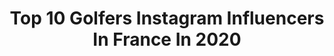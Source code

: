 ---
title: Top 10 Golfers Instagram Influencers In France In 2020
description: >-
  Find top golfers Instagram influencers in France in 2020. Most popular hashtags: #vw #mk7r #maxtondesign #vwracing.
platform: Instagram
profiles:
  - username: "marceloguedesfilho"
    fullname: >-
      Marcelo Guedes
    location: "France"
    followers: 292109
    engagement: 346
    commentsToLikes: 0.037452
    avatar: "https://scontent-ams4-1.cdninstagram.com/v/t51.2885-19/s320x320/31897645_2128062110808407_8332592078747860992_n.jpg?_nc_ht=scontent-ams4-1.cdninstagram.com&_nc_ohc=hFYbBZhhsQAAX_SvV7u&oh=3057446235da0ffc66c23458de944b14&oe=5EB91A4B"
    verified: true
    hashtags: "#silksilk, #brasil, #ol, #derby"
  - username: "antoine.eito"
    fullname: >-
      Antoine Eïto
    location: "France"
    followers: 5787
    engagement: 1637
    commentsToLikes: 0.012052
    avatar: "https://scontent-amt2-1.cdninstagram.com/v/t51.2885-19/s320x320/82548609_630117381060393_3525737343321374720_n.jpg?_nc_ht=scontent-amt2-1.cdninstagram.com&_nc_ohc=JOulBG_OjKoAX_bwtGG&oh=0f4b4baf1e2d5760693c6e2fccfe1c7b&oe=5EBAE121"
    verified: true
    hashtags: "#rebondir, #heritage, #win, #family"
  - username: "tonygomes__"
    fullname: >-
      TONY GOMES
    location: "France"
    followers: 34197
    engagement: 302
    commentsToLikes: 0.019289
    avatar: "https://scontent-ams4-1.cdninstagram.com/v/t51.2885-19/s320x320/83591216_124126292254368_4461846300370927616_n.jpg?_nc_ht=scontent-ams4-1.cdninstagram.com&_nc_ohc=Sp_jAGkpxjsAX8A_cdh&oh=5eed652747bc8b190a07eec4dd36c63a&oe=5ECE32CF"
    verified: false
    hashtags: "#confinement, #coronavirus, #arnaque"
  - username: "ipf_cars"
    fullname: >-
      Julien | IPF 🚗
    location: "France"
    followers: 6354
    engagement: 2982
    commentsToLikes: 0.033951
    avatar: "https://scontent-nrt1-1.cdninstagram.com/v/t51.2885-19/s320x320/91208564_569750833890808_6234272156880994304_n.jpg?_nc_ht=scontent-nrt1-1.cdninstagram.com&_nc_ohc=-wKTYtQIDcMAX990m_F&oh=66af506727f7f6f5efa7fcf237727895&oe=5EB0625C"
    verified: false
    hashtags: "#volkswagengolfmk7, #amazingcars247, #carlife, #camouflage"
  - username: "antho_7r"
    fullname: >-
      
    location: "France"
    followers: 2534
    engagement: 5297
    commentsToLikes: 0.017808
    avatar: "https://scontent-amt2-1.cdninstagram.com/v/t51.2885-19/s320x320/38278950_435464430296781_1986463094984933376_n.jpg?_nc_ht=scontent-amt2-1.cdninstagram.com&_nc_ohc=rbaXU3cKh7AAX9mBU_U&oh=162b0a43cf3a00004ea7cb3b11510787&oe=5EB9BE7C"
    verified: false
    hashtags: "#vendome, #carbon, #volkswagen, #volkswagengolf"
  - username: "thibz_7r"
    fullname: >-
      Thibaud BrN
    location: "France"
    followers: 3090
    engagement: 1797
    commentsToLikes: 0.043751
    avatar: "https://scontent-ssn1-1.cdninstagram.com/v/t51.2885-19/s320x320/53793166_2258358441104588_3147271692850561024_n.jpg?_nc_ht=scontent-ssn1-1.cdninstagram.com&_nc_ohc=XXQPe6WY4KAAX_itS-4&oh=87126622511b9098a276bbe42f174678&oe=5EA834EF"
    verified: false
    hashtags: "#vwgolf, #vagcars, #mk7r, #vw"
  - username: "f2_cxj"
    fullname: >-
      VW | Golf R | MK7.5 | DSG |
    location: "France"
    followers: 9432
    engagement: 928
    commentsToLikes: 0.012751
    avatar: "https://scontent-lhr8-1.cdninstagram.com/v/t51.2885-19/s320x320/73420547_2480234882250025_6822744107350228992_n.jpg?_nc_ht=scontent-lhr8-1.cdninstagram.com&_nc_ohc=4aKSlVXo9F4AX9ZibtZ&oh=fefb3d1b9c9c520320d70ff20c69569d&oe=5EB99FB8"
    verified: false
    hashtags: "#golfmk7, #hellaflush, #blackandred, #vwlovers"
  - username: "thib7r"
    fullname: >-
      Thibaut Vincent
    location: "France"
    followers: 1703
    engagement: 5050
    commentsToLikes: 0.014916
    avatar: "https://scontent-amt2-1.cdninstagram.com/v/t51.2885-19/s320x320/79640585_505965060025063_6414507246822096896_n.jpg?_nc_ht=scontent-amt2-1.cdninstagram.com&_nc_ohc=3TSw_ddsKzAAX89o20A&oh=2c26d91c73a427699d1f83cde407eb88&oe=5EDCB41B"
    verified: false
    hashtags: "#volkswagen, #pretoria, #nkperformance, #golf7r"
  - username: "mederic_shiftech"
    fullname: >-
      Mederic
    location: "France"
    followers: 4794
    engagement: 1274
    commentsToLikes: 0.013914
    avatar: "https://scontent-ams4-1.cdninstagram.com/v/t51.2885-19/s320x320/72970015_531675534079098_3459505550297923584_n.jpg?_nc_ht=scontent-ams4-1.cdninstagram.com&_nc_ohc=XRViOEPicJ0AX-D4pDJ&oh=068a013e89cc1502a54a44f78a59ffa4&oe=5ECCB52C"
    verified: false
    hashtags: "#n54, #nounoursgeant, #fuckcovid19, #bmw"
  - username: "vincers3"
    fullname: >-
      Vince RS3 #UrbanRhino
    location: "France"
    followers: 7540
    engagement: 1420
    commentsToLikes: 0.014775
    avatar: "https://scontent-ams4-1.cdninstagram.com/v/t51.2885-19/s320x320/54225805_298890847456001_62747148617252864_n.jpg?_nc_ht=scontent-ams4-1.cdninstagram.com&_nc_ohc=RtHczozpTK8AX9J4PAe&oh=2676ada6c2284e940f32ee752e94fa2e&oe=5EBA6F4A"
    verified: false
    hashtags: "#sportcar, #audiautomotive, #instagood, #picoftheday"
---
